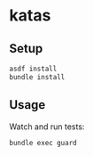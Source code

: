 # katas

## Setup

```bash
asdf install
bundle install
```

## Usage

Watch and run tests:

```bash
bundle exec guard
```
